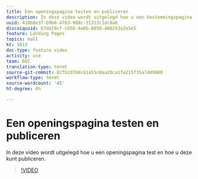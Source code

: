 ```yaml
---
title: Een openingspagina testen en publiceren
description: In deze video wordt uitgelegd hoe u een bestemmingspagina test die in Adobe Campaign Standard is gemaakt en hoe u deze kunt publiceren.
uuid: 410b8e37-b9b6-4763-988c-31312c1dc8a6
discoiquuid: b7dd29cf-cb56-4e6b-8050-400293a2e5e5
feature: Landing Pages
topics: null
kt: 1813
doc-type: feature video
activity: use
team: DOC
translation-type: tm+mt
source-git-commit: 82fb2d39dc61a55c0aa20ca1fa215f35a7dd9088
workflow-type: tm+mt
source-wordcount: '45'
ht-degree: 0%

---
```



# Een openingspagina testen en publiceren

In deze video wordt uitgelegd hoe u een openingspagina test en hoe u deze kunt publiceren.

>[!VIDEO](https://video.tv.adobe.com/v/24092?quality=12)

